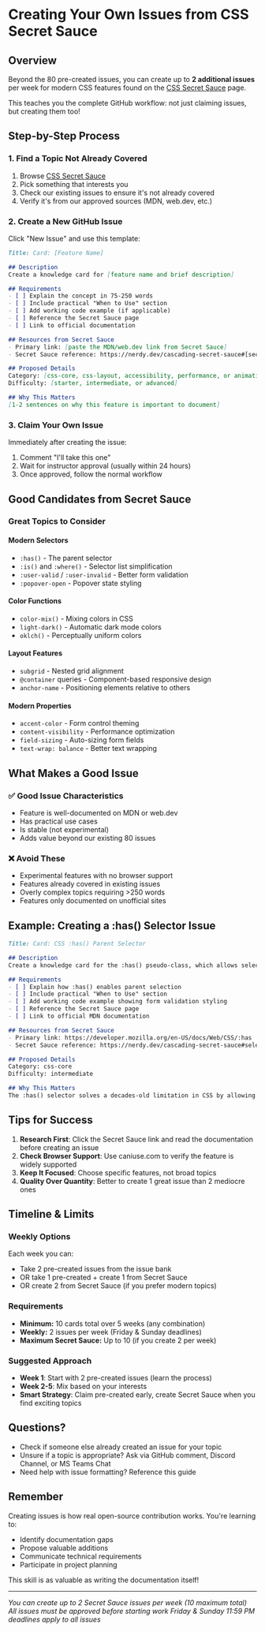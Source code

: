# Creating Your Own Issues from CSS Secret Sauce

## Overview

Beyond the 80 pre-created issues, you can create up to **2 additional issues** per week for modern CSS features found on the [CSS Secret Sauce](https://nerdy.dev/cascading-secret-sauce) page.

This teaches you the complete GitHub workflow: not just claiming issues, but creating them too!

## Step-by-Step Process

### 1. Find a Topic Not Already Covered

1. Browse [CSS Secret Sauce](https://nerdy.dev/cascading-secret-sauce)
2. Pick something that interests you
3. Check our existing issues to ensure it's not already covered
4. Verify it's from our approved sources (MDN, web.dev, etc.)

### 2. Create a New GitHub Issue

Click "New Issue" and use this template:

```markdown
Title: Card: [Feature Name]

## Description
Create a knowledge card for [feature name and brief description]

## Requirements
- [ ] Explain the concept in 75-250 words
- [ ] Include practical "When to Use" section
- [ ] Add working code example (if applicable)
- [ ] Reference the Secret Sauce page
- [ ] Link to official documentation

## Resources from Secret Sauce
- Primary link: [paste the MDN/web.dev link from Secret Sauce]
- Secret Sauce reference: https://nerdy.dev/cascading-secret-sauce#[section]

## Proposed Details
Category: [css-core, css-layout, accessibility, performance, or animation]
Difficulty: [starter, intermediate, or advanced]

## Why This Matters
[1-2 sentences on why this feature is important to document]
```

### 3. Claim Your Own Issue

Immediately after creating the issue:

1. Comment "I'll take this one"
2. Wait for instructor approval (usually within 24 hours)
3. Once approved, follow the normal workflow

## Good Candidates from Secret Sauce

### Great Topics to Consider

#### Modern Selectors

- `:has()` - The parent selector
- `:is()` and `:where()` - Selector list simplification
- `:user-valid` / `:user-invalid` - Better form validation
- `:popover-open` - Popover state styling

#### Color Functions

- `color-mix()` - Mixing colors in CSS
- `light-dark()` - Automatic dark mode colors
- `oklch()` - Perceptually uniform colors

#### Layout Features

- `subgrid` - Nested grid alignment
- `@container` queries - Component-based responsive design
- `anchor-name` - Positioning elements relative to others

#### Modern Properties

- `accent-color` - Form control theming
- `content-visibility` - Performance optimization
- `field-sizing` - Auto-sizing form fields
- `text-wrap: balance` - Better text wrapping

## What Makes a Good Issue

### ✅ Good Issue Characteristics

- Feature is well-documented on MDN or web.dev
- Has practical use cases
- Is stable (not experimental)
- Adds value beyond our existing 80 issues

### ❌ Avoid These

- Experimental features with no browser support
- Features already covered in existing issues
- Overly complex topics requiring >250 words
- Features only documented on unofficial sites

## Example: Creating a :has() Selector Issue

```markdown
Title: Card: CSS :has() Parent Selector

## Description
Create a knowledge card for the :has() pseudo-class, which allows selecting parent elements based on their children.

## Requirements
- [ ] Explain how :has() enables parent selection
- [ ] Include practical "When to Use" section
- [ ] Add working code example showing form validation styling
- [ ] Reference the Secret Sauce page
- [ ] Link to official MDN documentation

## Resources from Secret Sauce
- Primary link: https://developer.mozilla.org/en-US/docs/Web/CSS/:has
- Secret Sauce reference: https://nerdy.dev/cascading-secret-sauce#selectors

## Proposed Details
Category: css-core
Difficulty: intermediate

## Why This Matters
The :has() selector solves a decades-old limitation in CSS by allowing parent selection, enabling powerful new styling patterns that previously required JavaScript.
```

## Tips for Success

1. **Research First**: Click the Secret Sauce link and read the documentation before creating an issue
2. **Check Browser Support**: Use caniuse.com to verify the feature is widely supported
3. **Keep It Focused**: Choose specific features, not broad topics
4. **Quality Over Quantity**: Better to create 1 great issue than 2 mediocre ones

## Timeline & Limits

### Weekly Options
Each week you can:
- Take 2 pre-created issues from the issue bank
- OR take 1 pre-created + create 1 from Secret Sauce  
- OR create 2 from Secret Sauce (if you prefer modern topics)

### Requirements
- **Minimum:** 10 cards total over 5 weeks (any combination)
- **Weekly:** 2 issues per week (Friday & Sunday deadlines)
- **Maximum Secret Sauce:** Up to 10 (if you create 2 per week)

### Suggested Approach
- **Week 1**: Start with 2 pre-created issues (learn the process)
- **Week 2-5**: Mix based on your interests
- **Smart Strategy**: Claim pre-created early, create Secret Sauce when you find exciting topics

## Questions?

- Check if someone else already created an issue for your topic
- Unsure if a topic is appropriate? Ask via GitHub comment, Discord Channel, or MS Teams Chat
- Need help with issue formatting? Reference this guide

## Remember

Creating issues is how real open-source contribution works. You're learning to:

- Identify documentation gaps
- Propose valuable additions
- Communicate technical requirements
- Participate in project planning

This skill is as valuable as writing the documentation itself!

---

*You can create up to 2 Secret Sauce issues per week (10 maximum total)*
*All issues must be approved before starting work*
*Friday & Sunday 11:59 PM deadlines apply to all issues*
